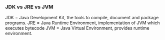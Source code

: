 ### JDK vs JRE vs JVM
<summary> 
JDK = Java Development Kit, the tools to compile, document and package programs.
JRE = Java Runtime Environment, implementation of JVM which executes bytecode
JVM = Java Virtual Environment, provides runtime environment. 
</summary>